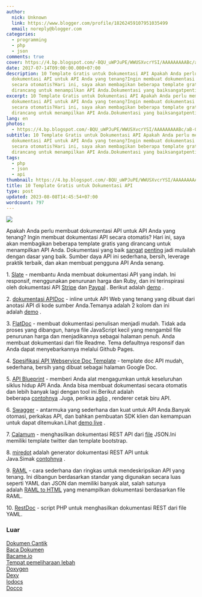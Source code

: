 ```yaml
---
author:
  nick: Unknown
  link: https://www.blogger.com/profile/18262459107951035499
  email: noreply@blogger.com
categories:
  - programming
  - php
  - json
comments: true
cover: https://4.bp.blogspot.com/-BQU_uWPJuPE/WWUSXvcrYSI/AAAAAAAAABc/aB-OuOg_gfMhS2VUZUWkzeWq3UGOyKjkwCLcBGAs/s320/images.png
date: 2017-07-14T09:00:00.000+07:00
description: 10 Template Gratis untuk Dokumentasi API Apakah Anda perlu membuat
  dokumentasi API untuk API Anda yang tenang?Ingin membuat dokumentasi API
  secara otomatis?Hari ini, saya akan membagikan beberapa template gratis yang
  dirancang untuk menampilkan API Anda.Dokumentasi yang baiksangatpentingjadi
excerpt: 10 Template Gratis untuk Dokumentasi API Apakah Anda perlu membuat
  dokumentasi API untuk API Anda yang tenang?Ingin membuat dokumentasi API
  secara otomatis?Hari ini, saya akan membagikan beberapa template gratis yang
  dirancang untuk menampilkan API Anda.Dokumentasi yang baiksangatpentingjadi
lang: en
photos:
  - https://4.bp.blogspot.com/-BQU_uWPJuPE/WWUSXvcrYSI/AAAAAAAAABc/aB-OuOg_gfMhS2VUZUWkzeWq3UGOyKjkwCLcBGAs/s320/images.png
subtitle: 10 Template Gratis untuk Dokumentasi API Apakah Anda perlu membuat
  dokumentasi API untuk API Anda yang tenang?Ingin membuat dokumentasi API
  secara otomatis?Hari ini, saya akan membagikan beberapa template gratis yang
  dirancang untuk menampilkan API Anda.Dokumentasi yang baiksangatpentingjadi
tags:
  - php
  - json
  - api
thumbnail: https://4.bp.blogspot.com/-BQU_uWPJuPE/WWUSXvcrYSI/AAAAAAAAABc/aB-OuOg_gfMhS2VUZUWkzeWq3UGOyKjkwCLcBGAs/s320/images.png
title: 10 Template Gratis untuk Dokumentasi API
type: post
updated: 2023-08-08T14:45:54+07:00
wordcount: 797
---
```


[![](https://4.bp.blogspot.com/-BQU_uWPJuPE/WWUSXvcrYSI/AAAAAAAAABc/aB-OuOg_gfMhS2VUZUWkzeWq3UGOyKjkwCLcBGAs/s320/images.png)](https://4.bp.blogspot.com/-BQU_uWPJuPE/WWUSXvcrYSI/AAAAAAAAABc/aB-OuOg_gfMhS2VUZUWkzeWq3UGOyKjkwCLcBGAs/s1600/images.png)

  

Apakah Anda perlu membuat dokumentasi API untuk API Anda yang tenang? Ingin membuat dokumentasi API secara otomatis? Hari ini, saya akan membagikan beberapa template gratis yang dirancang untuk menampilkan API Anda. Dokumentasi yang baik [sangat](http://translate.googleusercontent.com/translate_c?depth=3&nv=1&rurl=translate.google.com&sl=auto&sp=nmt4&tl=id&u=http://blog.parse.com/learn/engineering/designing-great-api-docs/&usg=ALkJrhjJ9UzZxZkhpPMQKlUDm2XTtu_18g) [penting](http://translate.googleusercontent.com/translate_c?depth=3&nv=1&rurl=translate.google.com&sl=auto&sp=nmt4&tl=id&u=http://bradfults.com/the-best-api-documentation/&usg=ALkJrhjAZ5taGcH8SV66OoOO2IxrxrGAXQ) jadi mulailah dengan dasar yang baik. Sumber daya API ini sederhana, bersih, leverage praktik terbaik, dan akan membuat pengguna API Anda senang.  

1. [Slate](https://translate.googleusercontent.com/translate_c?depth=3&nv=1&rurl=translate.google.com&sl=auto&sp=nmt4&tl=id&u=https://github.com/tripit/slate&usg=ALkJrhg2pqJAWkh8cYlpVMJBHXHqfBIcJA) - membantu Anda membuat dokumentasi API yang indah. Ini responsif, menggunakan penurunan harga dan Ruby, dan ini terinspirasi oleh dokumentasi API [Stripe](https://translate.googleusercontent.com/translate_c?depth=3&nv=1&rurl=translate.google.com&sl=auto&sp=nmt4&tl=id&u=https://stripe.com/docs/api&usg=ALkJrhjSV-y-SjG5iB3WJZq98z61San1gg) dan [Paypal](https://translate.googleusercontent.com/translate_c?depth=3&nv=1&rurl=translate.google.com&sl=auto&sp=nmt4&tl=id&u=https://developer.paypal.com/webapps/developer/docs/api/&usg=ALkJrhjo8sUOWHn_iReAuxbTCkeZvTK4Ng) . Berikut adalah [demo](http://translate.googleusercontent.com/translate_c?depth=3&nv=1&rurl=translate.google.com&sl=auto&sp=nmt4&tl=id&u=http://tripit.github.io/slate/&usg=ALkJrhgTwgSluipPsg4u47I_oMDuMyKmQA) .

2. [dokumentasi APIDoc](http://translate.googleusercontent.com/translate_c?depth=3&nv=1&rurl=translate.google.com&sl=auto&sp=nmt4&tl=id&u=http://apidocjs.com/&usg=ALkJrhhUSOpJpvkVF7Q7z8zRiDfRcg92LA) - inline untuk API Web yang tenang yang dibuat dari anotasi API di kode sumber Anda.Temanya adalah 2 kolom dan ini adalah [demo](http://translate.googleusercontent.com/translate_c?depth=3&nv=1&rurl=translate.google.com&sl=auto&sp=nmt4&tl=id&u=http://apidocjs.com/example_basic/&usg=ALkJrhj2LclCD7E6CWJlVlnfs-PVNYY0OQ) .

3. [FlatDoc](http://translate.googleusercontent.com/translate_c?depth=3&nv=1&rurl=translate.google.com&sl=auto&sp=nmt4&tl=id&u=http://ricostacruz.com/flatdoc/&usg=ALkJrhhANuaQP1QCmcn2abvN8BiSU3e4WA) - membuat dokumentasi penulisan menjadi mudah. Tidak ada proses yang dibangun, hanya file JavaScript kecil yang mengambil file penurunan harga dan menjadikannya sebagai halaman penuh. Anda membuat dokumentasi dari file Readme. Tema defaultnya responsif dan Anda dapat menyebarkannya melalui Github Pages.

4. [Spesifikasi API Webservice Doc Template](https://translate.googleusercontent.com/translate_c?depth=3&nv=1&rurl=translate.google.com&sl=auto&sp=nmt4&tl=id&u=https://docs.google.com/document/d/1HSQ3Fe77hnthw8hizqvXJU-qGEPHavMkctvCCadkVbY/edit%3Fpli%3D1&usg=ALkJrhgZxEA8U5wr2wPtWIDc55P9UQWQKg) - template doc API mudah, sederhana, bersih yang dibuat sebagai halaman Google Doc.

5. [API Blueprint](https://translate.googleusercontent.com/translate_c?depth=3&nv=1&rurl=translate.google.com&sl=auto&sp=nmt4&tl=id&u=https://apiblueprint.org/&usg=ALkJrhhFhZ0fBMhVQ3g51g_wquHLdJ_kWA) - memberi Anda alat mengagumkan untuk keseluruhan siklus hidup API Anda. Anda bisa membuat dokumentasi secara otomatis dan lebih banyak lagi dengan tool ini.Berikut adalah beberapa [contohnya](https://translate.googleusercontent.com/translate_c?depth=3&nv=1&rurl=translate.google.com&sl=auto&sp=nmt4&tl=id&u=https://github.com/apiaryio/api-blueprint/tree/master/examples&usg=ALkJrhiYYxOuE5Tp9tLD7W8p9KUwRoOxHw) .Juga, periksa [aglio](https://translate.googleusercontent.com/translate_c?depth=3&nv=1&rurl=translate.google.com&sl=auto&sp=nmt4&tl=id&u=https://github.com/danielgtaylor/aglio&usg=ALkJrhhhEcdRvYTIv_YHM_H-iuJ4VKs0wQ) , renderer cetak biru API.

6. [Swagger](http://translate.googleusercontent.com/translate_c?depth=3&nv=1&rurl=translate.google.com&sl=auto&sp=nmt4&tl=id&u=http://swagger.io/&usg=ALkJrhjskTnMks78ZXeZ7E4FoL_FHfdMhQ) - antarmuka yang sederhana dan kuat untuk API Anda.Banyak otomasi, perkakas API, dan bahkan pembuatan SDK klien dan kemampuan untuk dapat ditemukan.Lihat [demo live](http://translate.googleusercontent.com/translate_c?depth=3&nv=1&rurl=translate.google.com&sl=auto&sp=nmt4&tl=id&u=http://petstore.swagger.io/&usg=ALkJrhhb7GiytN9Yb2iPNqjsOYXN_48VLw) .

7. [Calamum](https://translate.googleusercontent.com/translate_c?depth=3&nv=1&rurl=translate.google.com&sl=auto&sp=nmt4&tl=id&u=https://github.com/malachheb/calamum&usg=ALkJrhgW76gwP4ZyI9ZY-gWs0eKLZt_lKg) - menghasilkan dokumentasi REST API dari [file](https://github.com/malachheb/calamum/blob/master/sample/sample.json) JSON.Ini memiliki template twitter dan template bootstrap.

8. [miredot](http://translate.googleusercontent.com/translate_c?depth=3&nv=1&rurl=translate.google.com&sl=auto&sp=nmt4&tl=id&u=http://www.miredot.com/&usg=ALkJrhiQFpqhQGjGwEHA1YKA8qTRIeKUOw) adalah generator dokumentasi REST API untuk Java.Simak [contohnya](http://translate.googleusercontent.com/translate_c?depth=3&nv=1&rurl=translate.google.com&sl=auto&sp=nmt4&tl=id&u=http://www.miredot.com/exampledocs/&usg=ALkJrhiCH-rTjbuFw9HUh8VqeydRfDA5jQ) .

9. [RAML](http://translate.googleusercontent.com/translate_c?depth=3&nv=1&rurl=translate.google.com&sl=auto&sp=nmt4&tl=id&u=http://raml.org/&usg=ALkJrhgH27LcH6v3a1BI2Ga6iopWQI-jWg) - cara sederhana dan ringkas untuk mendeskripsikan API yang tenang. Ini dibangun berdasarkan standar yang digunakan secara luas seperti YAML dan JSON dan memiliki banyak alat, salah satunya adalah [RAML to HTML](https://translate.googleusercontent.com/translate_c?depth=3&nv=1&rurl=translate.google.com&sl=auto&sp=nmt4&tl=id&u=https://github.com/kevinrenskers/raml2html&usg=ALkJrhjQzOmOBQp-kVJY4GmIIxLT539ZLQ) yang menampilkan dokumentasi berdasarkan file RAML.

10. [RestDoc](https://translate.googleusercontent.com/translate_c?depth=3&nv=1&rurl=translate.google.com&sl=auto&sp=nmt4&tl=id&u=https://github.com/rjha/restdoc&usg=ALkJrhh4bYRMKCammvf2qXoNm_ab54_KHA) - script PHP untuk menghasilkan dokumentasi REST dari file YAML.

### Luar

[Dokumen Cantik](https://translate.googleusercontent.com/translate_c?depth=3&nv=1&rurl=translate.google.com&sl=auto&sp=nmt4&tl=id&u=https://github.com/PharkMillups/beautiful-docs&usg=ALkJrhitJl7l0l8K0BuIGLQFTEJZdUQTkA)  
[Baca Dokumen](https://translate.googleusercontent.com/translate_c?depth=3&nv=1&rurl=translate.google.com&sl=auto&sp=nmt4&tl=id&u=https://readthedocs.org/&usg=ALkJrhhSHE8mvY29JRJWkll4mth_ua-BfQ)  
[Bacame.io](https://translate.googleusercontent.com/translate_c?depth=3&nv=1&rurl=translate.google.com&sl=auto&sp=nmt4&tl=id&u=https://readme.io/&usg=ALkJrhigN4hds02JtQETOIqqIJN0LLo1kQ)  
[Tempat pemeliharaan lebah](https://translate.googleusercontent.com/translate_c?depth=3&nv=1&rurl=translate.google.com&sl=auto&sp=nmt4&tl=id&u=https://apiary.io/&usg=ALkJrhikv3TZ1I1SJHWchEU2sYw48-DoSw)  
[Doxygen](http://translate.googleusercontent.com/translate_c?depth=3&nv=1&rurl=translate.google.com&sl=auto&sp=nmt4&tl=id&u=http://www.stack.nl/~dimitri/doxygen/&usg=ALkJrhiI_UDNbhHiqJPJMRu7pAHw9XbXfw)  
[Dexy](http://translate.googleusercontent.com/translate_c?depth=3&nv=1&rurl=translate.google.com&sl=auto&sp=nmt4&tl=id&u=http://www.dexy.it/&usg=ALkJrhhj_R-cuKY2XTv6-IorfbHg0ZxKqg)  
[Iodocs](https://translate.googleusercontent.com/translate_c?depth=3&nv=1&rurl=translate.google.com&sl=auto&sp=nmt4&tl=id&u=https://github.com/mashery/iodocs&usg=ALkJrhjY_DbJwgx1L478qe4TEk25CeaJ-Q)  
[Docco](http://translate.googleusercontent.com/translate_c?depth=3&nv=1&rurl=translate.google.com&sl=auto&sp=nmt4&tl=id&u=http://jashkenas.github.io/docco/&usg=ALkJrhjVKuFXB_Bab8wyJHmX0VEjoRCVLg)
